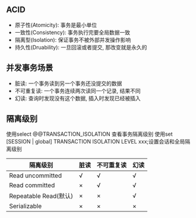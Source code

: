 ## ACID
- 原子性(Atomicity): 事务是最小单位
- 一致性(Consistency): 事务执行完要全局数据一致
- 隔离型(Isolation): 保证事务不被外部并发操作影响
- 持久性(Druability): 一旦回滚或者提交, 那改变就是永久的
## 并发事务场景
- 脏读: 一个事务读到另一个事务还没提交的数据
- 不可重复读: 一个事务连续两次读同一个记录, 结果不同
- 幻读: 查询时发现没有这个数据, 插入时发现已经被插入
## 隔离级别
使用select @@TRANSACTION_ISOLATION 查看事务隔离级别
使用set \[SESSION | global] TRANSACTION ISOLATION LEVEL xxx;设置会话和全局隔离级别

|隔离级别|脏读|不可重复读|幻读|
|---|---|---|---|
|Read uncommitted|√|√|√|
|Read committed|×|√|√|
|Repeatable Read(默认)|×|×|√|
|Serializable|×|×|×|
